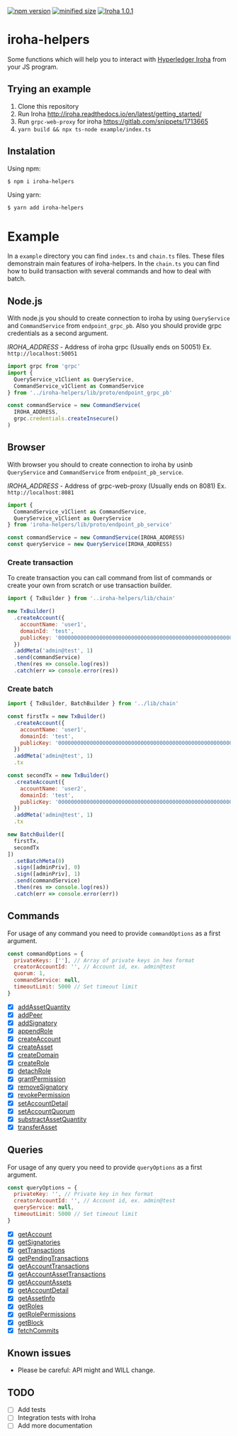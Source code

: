 
[![npm version](https://img.shields.io/npm/v/iroha-helpers.svg)](https://www.npmjs.com/package/iroha-helpers)
[![minified size](https://badgen.net/bundlephobia/min/iroha-helpers)](https://badgen.net/bundlephobia/min/iroha-helpers)
[![Iroha 1.0.1](https://img.shields.io/badge/Iroha-1.0.1-green.svg)](https://github.com/hyperledger/iroha/releases/tag/1.0.1)

# iroha-helpers

Some functions which will help you to interact with [Hyperledger Iroha](https://github.com/hyperledger/iroha) from your JS program.

## Trying an example

 1. Clone this repository
 2. Run Iroha http://iroha.readthedocs.io/en/latest/getting_started/
 3. Run `grpc-web-proxy` for iroha https://gitlab.com/snippets/1713665
 4. `yarn build && npx ts-node example/index.ts`

## Instalation
Using npm:
``` bash
$ npm i iroha-helpers
```
Using yarn:
``` bash
$ yarn add iroha-helpers
```

# Example
In a `example` directory you can find `index.ts` and `chain.ts` files. These files demonstrain main features of iroha-helpers. In the `chain.ts` you can find how to build transaction with several commands and how to deal with batch. 

## Node.js
With node.js you should to create connection to iroha by using `QueryService` and `CommandService` from `endpoint_grpc_pb`. Also you should provide grpc credentials as a second argument.

*IROHA_ADDRESS* - Address of iroha grpc (Usually ends on 50051) Ex. `http://localhost:50051`

``` javascript
import grpc from 'grpc'
import {
  QueryService_v1Client as QueryService,
  CommandService_v1Client as CommandService
} from '../iroha-helpers/lib/proto/endpoint_grpc_pb'

const commandService = new CommandService(
  IROHA_ADDRESS,
  grpc.credentials.createInsecure()
)
```

## Browser
With browser you should to create connection to iroha by usinb `QueryService` and `CommandService` from `endpoint_pb_service`.

*IROHA_ADDRESS* - Address of grpc-web-proxy (Usually ends on 8081) Ex. `http://localhost:8081`

```javascript
import {
  CommandService_v1Client as CommandService,
  QueryService_v1Client as QueryService
} from 'iroha-helpers/lib/proto/endpoint_pb_service'

const commandService = new CommandService(IROHA_ADDRESS)
const queryService = new QueryService(IROHA_ADDRESS)
```

### Create transaction
To create transaction you can call command from list of commands or create your own from scratch or use transaction builder.

``` javascript
import { TxBuilder } from '..iroha-helpers/lib/chain'

new TxBuilder()
  .createAccount({
    accountName: 'user1',
    domainId: 'test',
    publicKey: '0000000000000000000000000000000000000000000000000000000000000000'
  })
  .addMeta('admin@test', 1)
  .send(commandService)
  .then(res => console.log(res))
  .catch(err => console.error(res))
```

### Create batch
``` javascript
import { TxBuilder, BatchBuilder } from '../lib/chain'

const firstTx = new TxBuilder()
  .createAccount({
    accountName: 'user1',
    domainId: 'test',
    publicKey: '0000000000000000000000000000000000000000000000000000000000000000'
  })
  .addMeta('admin@test', 1)
  .tx

const secondTx = new TxBuilder()
  .createAccount({
    accountName: 'user2',
    domainId: 'test',
    publicKey: '0000000000000000000000000000000000000000000000000000000000000000'
  })
  .addMeta('admin@test', 1)
  .tx

new BatchBuilder([
  firstTx,
  secondTx
])
  .setBatchMeta(0)
  .sign([adminPriv], 0)
  .sign([adminPriv], 1)
  .send(commandService)
  .then(res => console.log(res))
  .catch(err => console.error(err))
```

## Commands
For usage of any command you need to provide `commandOptions` as a first argument.
``` javascript
const commandOptions = {
  privateKeys: [''], // Array of private keys in hex format
  creatorAccountId: '', // Account id, ex. admin@test
  quorum: 1,
  commandService: null,
  timeoutLimit: 5000 // Set timeout limit
}
```

- [x] [addAssetQuantity](https://iroha.readthedocs.io/en/latest/api/commands.html#add-asset-quantity)
- [x] [addPeer](https://iroha.readthedocs.io/en/latest/api/commands.html#add-peer)
- [x] [addSignatory](https://iroha.readthedocs.io/en/latest/api/commands.html#add-signatory)
- [x] [appendRole](https://iroha.readthedocs.io/en/latest/api/commands.html#append-role)
- [x] [createAccount](https://iroha.readthedocs.io/en/latest/api/commands.html#create-account)
- [x] [createAsset](https://iroha.readthedocs.io/en/latest/api/commands.html#create-asset)
- [x] [createDomain](https://iroha.readthedocs.io/en/latest/api/commands.html#create-domain)
- [x] [createRole](https://iroha.readthedocs.io/en/latest/api/commands.html#create-role)
- [x] [detachRole](https://iroha.readthedocs.io/en/latest/api/commands.html#detach-role)
- [x] [grantPermission](https://iroha.readthedocs.io/en/latest/api/commands.html#grant-permission)
- [x] [removeSignatory](https://iroha.readthedocs.io/en/latest/api/commands.html#remove-signatory)
- [x] [revokePermission](https://iroha.readthedocs.io/en/latest/api/commands.html#revoke-permission)
- [x] [setAccountDetail](https://iroha.readthedocs.io/en/latest/api/commands.html#set-account-detail)
- [x] [setAccountQuorum](https://iroha.readthedocs.io/en/latest/api/commands.html#set-account-quorum)
- [x] [substractAssetQuantity](https://iroha.readthedocs.io/en/latest/api/commands.html#subtract-asset-quantity)
- [x] [transferAsset](https://iroha.readthedocs.io/en/latest/api/commands.html#transfer-asset)

## Queries
For usage of any query you need to provide `queryOptions` as a first argument.
``` javascript
const queryOptions = {
  privateKey: '', // Private key in hex format
  creatorAccountId: '', // Account id, ex. admin@test
  queryService: null,
  timeoutLimit: 5000 // Set timeout limit
}
```

- [x] [getAccount](https://iroha.readthedocs.io/en/latest/api/queries.html#get-account)
- [x] [getSignatories](https://iroha.readthedocs.io/en/latest/api/queries.html#get-signatories)
- [x] [getTransactions](https://iroha.readthedocs.io/en/latest/api/queries.html#get-transactions)
- [x] [getPendingTransactions](https://iroha.readthedocs.io/en/latest/api/queries.html#get-pending-transactions)
- [x] [getAccountTransactions](https://iroha.readthedocs.io/en/latest/api/queries.html#get-account-transactions)
- [x] [getAccountAssetTransactions](https://iroha.readthedocs.io/en/latest/api/queries.html#get-account-asset-transactions)
- [x] [getAccountAssets](https://iroha.readthedocs.io/en/latest/api/queries.html#get-account-assets)
- [x] [getAccountDetail](https://iroha.readthedocs.io/en/latest/api/queries.html#get-account-detail)
- [x] [getAssetInfo](https://iroha.readthedocs.io/en/latest/api/queries.html#get-asset-info)
- [x] [getRoles](https://iroha.readthedocs.io/en/latest/api/queries.html#get-roles)
- [x] [getRolePermissions](https://iroha.readthedocs.io/en/latest/api/queries.html#get-role-permissions)
- [x] [getBlock](https://iroha.readthedocs.io/en/latest/api/queries.html#get-block)
- [x] [fetchCommits](https://iroha.readthedocs.io/en/latest/api/queries.html#fetchcommits)

## Known issues
 - Please be careful: API might and WILL change.

## TODO
 - [ ] Add tests
 - [ ] Integration tests with Iroha
 - [ ] Add more documentation

